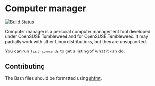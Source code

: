 # Computer manager

[![Build Status](https://travis-ci.com/bernardosulzbach/computer-manager.svg?branch=master)](https://travis-ci.com/bernardosulzbach/computer-manager)

Computer manager is a personal computer management tool developed under OpenSUSE Tumbleweed and for OpenSUSE Tumbleweed. It may partially work with other Linux distributions, but they are unsupported.

You can run `list-commands` to get a listing of what it can do.

## Contributing

The Bash files should be formatted using [shfmt](https://github.com/mvdan/sh).
